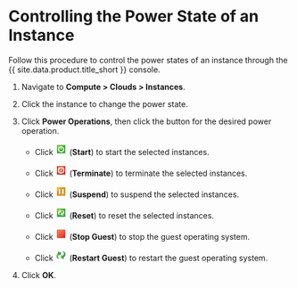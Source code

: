 # Controlling the Power State of an Instance

Follow this procedure to control the power states of an instance through
the {{ site.data.product.title_short }} console.

1.  Navigate to **Compute > Clouds > Instances**.

2.  Click the instance to change the power state.

3.  Click **Power Operations**, then click the button for the desired
    power operation.

      - Click ![1999](../images/1999.png) (**Start**) to start the
        selected instances.

      - Click ![2000](../images/2000.png) (**Terminate**) to terminate the
        selected instances.

      - Click ![2004](../images/2004.png) (**Suspend**) to suspend the
        selected instances.

      - Click ![2001](../images/2001.png) (**Reset**) to reset the
        selected instances.

      - Click ![2002](../images/2002.png) (**Stop Guest**) to stop the
        guest operating system.

      - Click ![2003](../images/2003.png) (**Restart Guest**) to restart
        the guest operating system.

4.  Click **OK**.
